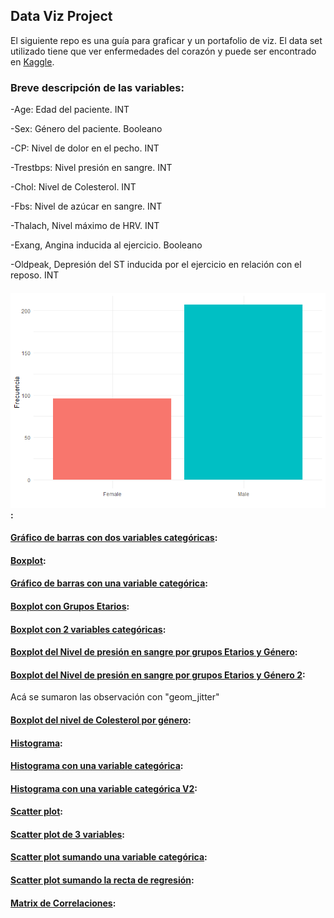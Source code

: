 
## Data Viz Project
El siguiente repo es una guía para graficar y un portafolio de viz.
El data set utilizado tiene que ver enfermedades del corazón y puede ser encontrado en [Kaggle](https://www.kaggle.com/ronitf/heart-disease-uci).

### Breve descripción de las variables:

-Age: Edad del paciente. INT

-Sex: Género del paciente. Booleano

-CP: Nivel de dolor en el pecho. INT

-Trestbps: Nivel presión en sangre. INT

-Chol: Nivel de Colesterol. INT

-Fbs: Nivel de azúcar en sangre. INT

-Thalach, Nivel máximo de HRV. INT

-Exang, Angina inducida al ejercicio. Booleano

-Oldpeak, Depresión del ST inducida por el ejercicio en relación con el reposo. INT

#### ![Gráfico de barras](/img/G1.png):
#### [Gráfico de barras con dos variables categóricas](img/G2.png):
#### [Boxplot](img/G3.png):
#### [Gráfico de barras con una variable categórica](img/G4.png):
#### [Boxplot con Grupos Etarios](img/G5.png):
#### [Boxplot con 2 variables categóricas](img/G6.png):
#### [Boxplot del Nivel de presión en sangre por grupos Etarios y Género](img/G7.png):
#### [Boxplot del Nivel de presión en sangre por grupos Etarios y Género 2](img/G8.png):
Acá se sumaron las observación con "geom_jitter"
#### [Boxplot del nivel de Colesterol por género](img/G9.png):
#### [Histograma](img/G10.png):
#### [Histograma con una variable categórica](img/G11.png):
#### [Histograma con una variable categórica V2](img/G12.png):
#### [Scatter plot](img/G13.png):
#### [Scatter plot de 3 variables](img/G14.png):
#### [Scatter plot sumando una variable categórica](img/G15.png):
#### [Scatter plot sumando la recta de regresión](img/G16.png):
#### [Matrix de Correlaciones](img/G17.png):
